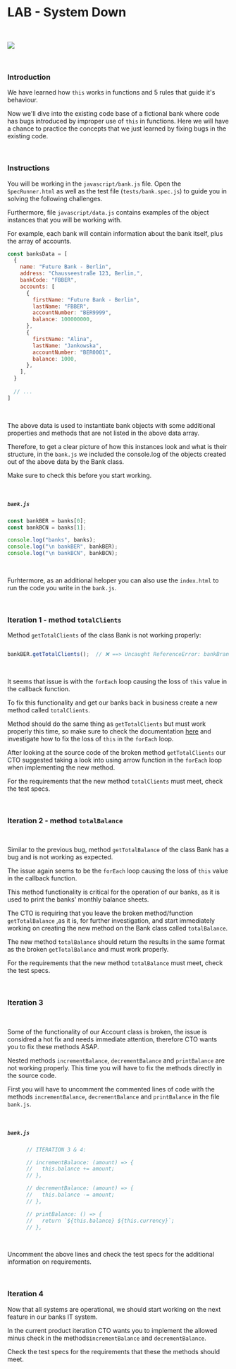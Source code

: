 # LAB - System Down



<br>



![](https://i.kym-cdn.com/photos/images/original/000/534/327/8e2.jpg)



<br>

### Introduction

We have learned how `this` works in functions and 5 rules that guide it's behaviour. 

Now we'll dive into the existing code base of a fictional bank where code has bugs introduced by improper use of `this` in functions. Here we will have a chance to practice the concepts that we just learned by fixing bugs in the existing code.



<br>



### Instructions



You will be working in the `javascript/bank.js` file. Open the `SpecRunner.html` as well as the test file (`tests/bank.spec.js`) to guide you in solving the following challenges.

Furthermore, file `javascript/data.js` contains examples of the object instances that you will be working with.



For example, each bank will contain information about the bank itself, plus the array of accounts.

```js
const banksData = [
  {
    name: "Future Bank - Berlin",
    address: "Chausseestraße 123, Berlin,",
    bankCode: "FBBER",
    accounts: [
      {
        firstName: "Future Bank - Berlin",
        lastName: "FBBER",
        accountNumber: "BER9999",
        balance: 100000000,
      },
      {
        firstName: "Alina",
        lastName: "Jankowska",
        accountNumber: "BER0001",
        balance: 1000,
      },
    ],
  }
  
  // ...
]
```



<br>



The above data is used to instantiate bank objects with some additional properties and methods that are not listed in the above data array.

Therefore, to get a clear picture of how this instances look and what is their structure, in the `bank.js` we included the console.log of the objects created out of the above data by the Bank class.

Make sure to check this before you start working.



<br>

##### `bank.js`

```js
const bankBER = banks[0];
const bankBCN = banks[1];

console.log("banks", banks);
console.log("\n bankBER", bankBER);
console.log("\n bankBCN", bankBCN);
```





<br>



Furhtermore, as an additional heloper you can also use the `index.html` to run the code you write in the `bank.js`.





<br>





### Iteration 1 - method `totalClients`





Method `getTotalClients` of the class Bank is not working properly:



```js

bankBER.getTotalClients();  // ❌ ==> Uncaught ReferenceError: bankBranchAccount is not defined

```

<br>


It seems that issue is with the `forEach` loop causing the loss of `this` value in the callback function.



To fix this functionality and get our banks back in business create a new method called  `totalClients`. 

Method should do the same thing as `getTotalClients` but must work properly this time, so make sure to check the documentation [here](https://developer.mozilla.org/en-US/docs/Web/JavaScript/Reference/Global_Objects/Array/forEach#using_thisarg) and investigate how to fix the loss of `this` in the `forEach` loop. 



After looking at the source code of the broken method `getTotalClients` our CTO suggested taking a look into using arrow function in the `forEach` loop when implementing the new method.



For the requirements that the new method `totalClients` must meet, check the test specs.



<br>





###  Iteration 2 - method `totalBalance`

<br>


Similar to the previous bug, method `getTotalBalance` of the class Bank has a bug and is not working as expected.

The issue again seems to be the `forEach` loop causing the loss of `this` value in the callback function.



This method functionality is critical for the operation of our banks, as it is used to print the banks' monthly balance sheets.

The CTO is requiring that you leave the broken method/function `getTotalBalance` ,as it is, for further investigation,  and start immediately working on creating the new method on the Bank class called `totalBalance`.



The new method `totalBalance` should return the results in the same format as the broken `getTotalBalance` and must work properly.



For the requirements that the new method `totalBalance` must meet, check the test specs.







<br>





### Iteration 3


<br>


Some of the functionality of our Account class is broken, the issue is considred a hot fix and needs immediate attention, therefore CTO wants you to fix these methods ASAP. 

Nested methods `incrementBalance`, `decrementBalance` and `printBalance` are not working properly. This time you will have to fix the methods directly in the source code.

First you will have to uncomment the commented lines of code with the methods  `incrementBalance`, `decrementBalance` and `printBalance`  in the file `bank.js`.


<br>



##### `bank.js`

```js
      // ITERATION 3 & 4:

      // incrementBalance: (amount) => {
      //   this.balance += amount;
      // },

      // decrementBalance: (amount) => {
      //   this.balance -= amount;
      // },

      // printBalance: () => {
      //   return `${this.balance} ${this.currency}`;
      // },
```


<br>



Uncomment the above lines and check the test specs for the additional information on requirements.



<br>



### Iteration 4



Now that all systems are operational, we should start working on the next feature in our banks IT system.

In the current product iteration CTO wants you to implement the allowed minus check in the methods`incrementBalance` and `decrementBalance`. 

Check the test specs for the requirements that these the methods should meet.	





<br>





